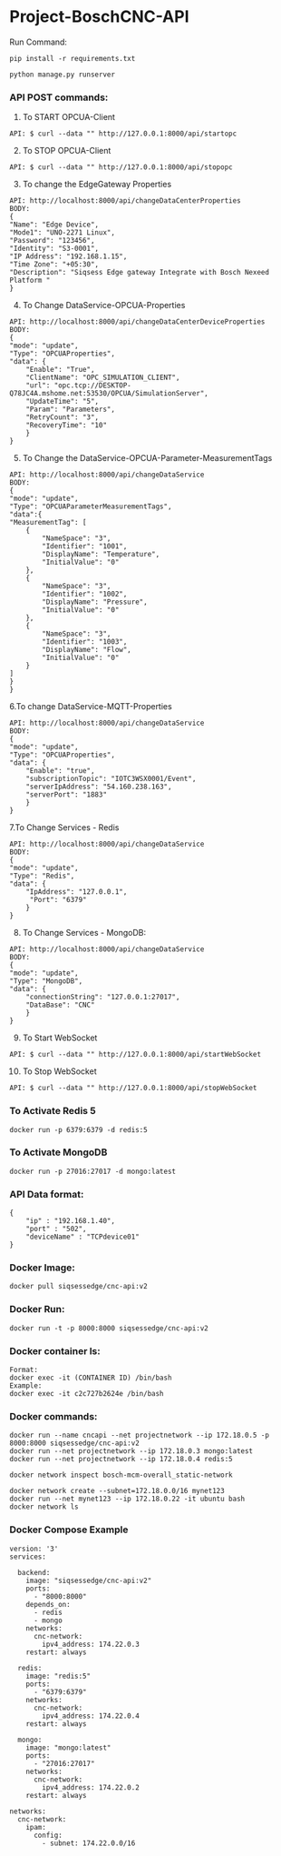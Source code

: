 # Project-BoschCNC-API

Run Command: 

    pip install -r requirements.txt

    python manage.py runserver

### API POST commands:
  1. To START OPCUA-Client

    API: $ curl --data "" http://127.0.0.1:8000/api/startopc
  2. To STOP OPCUA-Client

    API: $ curl --data "" http://127.0.0.1:8000/api/stopopc

  3. To change the EdgeGateway Properties
     
    API: http://localhost:8000/api/changeDataCenterProperties
    BODY:
    {
    "Name": "Edge Device",
    "Mode1": "UNO-2271 Linux",
    "Password": "123456",
    "Identity": "S3-0001",
    "IP Address": "192.168.1.15",
    "Time Zone": "+05:30",
    "Description": "Siqsess Edge gateway Integrate with Bosch Nexeed Platform "
    }
  4. To Change DataService-OPCUA-Properties

    API: http://localhost:8000/api/changeDataCenterDeviceProperties
    BODY:
    {
    "mode": "update",
    "Type": "OPCUAProperties",
    "data": {
        "Enable": "True",
        "ClientName": "OPC_SIMULATION_CLIENT",
        "url": "opc.tcp://DESKTOP-Q78JC4A.mshome.net:53530/OPCUA/SimulationServer",
        "UpdateTime": "5",
        "Param": "Parameters",
        "RetryCount": "3",
        "RecoveryTime": "10"
        }
    }

  5. To Change the DataService-OPCUA-Parameter-MeasurementTags

    API: http://localhost:8000/api/changeDataService
    BODY:
    {
    "mode": "update",
    "Type": "OPCUAParameterMeasurementTags",
    "data":{
    "MeasurementTag": [
        {
            "NameSpace": "3",
            "Identifier": "1001",
            "DisplayName": "Temperature",
            "InitialValue": "0"
        },
        {
            "NameSpace": "3",
            "Identifier": "1002",
            "DisplayName": "Pressure",
            "InitialValue": "0"
        },
        {
            "NameSpace": "3",
            "Identifier": "1003",
            "DisplayName": "Flow",
            "InitialValue": "0"
        }
    ]
    }  
    }

  6.To change DataService-MQTT-Properties
     
    API: http://localhost:8000/api/changeDataService
    BODY:
    {
    "mode": "update",
    "Type": "OPCUAProperties",
    "data": {
        "Enable": "true",
        "subscriptionTopic": "IOTC3WSX0001/Event",
        "serverIpAddress": "54.160.238.163",
        "serverPort": "1883"
        }
    }
  7.To Change Services - Redis 

    API: http://localhost:8000/api/changeDataService
    BODY:
    {
    "mode": "update",
    "Type": "Redis",
    "data": {
        "IpAddress": "127.0.0.1",
         "Port": "6379"
        }
    }

  8. To Change Services - MongoDB:
    
    API: http://localhost:8000/api/changeDataService
    BODY:
    {
    "mode": "update",
    "Type": "MongoDB",
    "data": {
        "connectionString": "127.0.0.1:27017",
        "DataBase": "CNC"
        }
    }
    
  9. To Start WebSocket 
  
    API: $ curl --data "" http://127.0.0.1:8000/api/startWebSocket
    
  10. To Stop WebSocket 

    API: $ curl --data "" http://127.0.0.1:8000/api/stopWebSocket

### To Activate Redis 5
    docker run -p 6379:6379 -d redis:5

### To Activate MongoDB
    docker run -p 27016:27017 -d mongo:latest

### API Data format:

    {
        "ip" : "192.168.1.40",
        "port" : "502",
        "deviceName" : "TCPdevice01" 
    }

### Docker Image:
  
    docker pull siqsessedge/cnc-api:v2

### Docker Run:

    docker run -t -p 8000:8000 siqsessedge/cnc-api:v2

### Docker container ls:

    Format:
    docker exec -it (CONTAINER ID) /bin/bash  
    Example:
    docker exec -it c2c727b2624e /bin/bash


### Docker commands:

    docker run --name cncapi --net projectnetwork --ip 172.18.0.5 -p 8000:8000 siqsessedge/cnc-api:v2
    docker run --net projectnetwork --ip 172.18.0.3 mongo:latest
    docker run --net projectnetwork --ip 172.18.0.4 redis:5
    
    docker network inspect bosch-mcm-overall_static-network

    docker network create --subnet=172.18.0.0/16 mynet123
    docker run --net mynet123 --ip 172.18.0.22 -it ubuntu bash
    docker network ls

### Docker Compose Example

    version: '3'
    services:
    
      backend:
        image: "siqsessedge/cnc-api:v2"
        ports:
          - "8000:8000"
        depends_on: 
          - redis
          - mongo
        networks:
          cnc-network:
            ipv4_address: 174.22.0.3
        restart: always
    
      redis:
        image: "redis:5"
        ports:
          - "6379:6379"
        networks:
          cnc-network:
            ipv4_address: 174.22.0.4
        restart: always
    
      mongo:
        image: "mongo:latest"
        ports:
          - "27016:27017"
        networks:
          cnc-network:
            ipv4_address: 174.22.0.2
        restart: always
    
    networks:
      cnc-network:
        ipam:
          config:
            - subnet: 174.22.0.0/16

